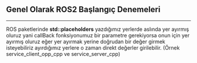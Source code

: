 ## Genel Olarak ROS2 Başlangıç Denemeleri

---------------------------

ROS paketlerinde **std::placeholders** yazdığımız yerlerde  aslında yer ayırmış oluruz yani callBack fonksiyonumuz bir parametre gerekiyorsa onun için yer ayırmış oluruz eğer yer ayırmak yerine doğrudan bir değer girmek isteyebiliriz ayırdığımız yerlere  o zaman direkt değerler girilebilir. (Örnek service_client_opp_cpp ve service_server_cpp)